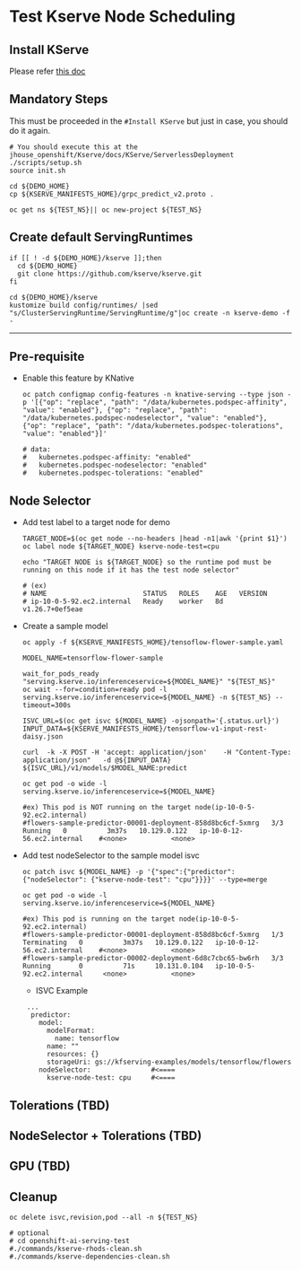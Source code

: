 # Test Kserve Node Scheduling

## Install KServe

Please refer [this doc](./Install-kserve-rhods-on-rosa.md)

## Mandatory Steps
This must be proceeded in the `#Install KServe` but just in case, you should do it again.
~~~
# You should execute this at the jhouse_openshift/Kserve/docs/KServe/ServerlessDeployment
./scripts/setup.sh
source init.sh

cd ${DEMO_HOME}
cp ${KSERVE_MANIFESTS_HOME}/grpc_predict_v2.proto .

oc get ns ${TEST_NS}|| oc new-project ${TEST_NS}
~~~

## Create default ServingRuntimes
~~~
if [[ ! -d ${DEMO_HOME}/kserve ]];then
  cd ${DEMO_HOME}
  git clone https://github.com/kserve/kserve.git 
fi

cd ${DEMO_HOME}/kserve
kustomize build config/runtimes/ |sed "s/ClusterServingRuntime/ServingRuntime/g"|oc create -n kserve-demo -f -
~~~

----

## Pre-requisite

- Enable this feature by KNative
  ~~~
  oc patch configmap config-features -n knative-serving --type json -p '[{"op": "replace", "path": "/data/kubernetes.podspec-affinity", "value": "enabled"}, {"op": "replace", "path": "/data/kubernetes.podspec-nodeselector", "value": "enabled"}, {"op": "replace", "path": "/data/kubernetes.podspec-tolerations", "value": "enabled"}]'

  # data:
  #   kubernetes.podspec-affinity: "enabled"
  #   kubernetes.podspec-nodeselector: "enabled"
  #   kubernetes.podspec-tolerations: "enabled"
  ~~~

## Node Selector
- Add test label to a target node for demo

  ~~~
  TARGET_NODE=$(oc get node --no-headers |head -n1|awk '{print $1}')
  oc label node ${TARGET_NODE} kserve-node-test=cpu
  
  echo "TARGET NODE is ${TARGET_NODE} so the runtime pod must be running on this node if it has the test node selector"

  # (ex)
  # NAME                        STATUS   ROLES    AGE   VERSION
  # ip-10-0-5-92.ec2.internal   Ready    worker   8d    v1.26.7+0ef5eae
  ~~~


- Create a sample model
  ~~~
  oc apply -f ${KSERVE_MANIFESTS_HOME}/tensoflow-flower-sample.yaml

  MODEL_NAME=tensorflow-flower-sample

  wait_for_pods_ready "serving.kserve.io/inferenceservice=${MODEL_NAME}" "${TEST_NS}"
  oc wait --for=condition=ready pod -l serving.kserve.io/inferenceservice=${MODEL_NAME} -n ${TEST_NS} --timeout=300s

  ISVC_URL=$(oc get isvc ${MODEL_NAME} -ojsonpath='{.status.url}')
  INPUT_DATA=${KSERVE_MANIFESTS_HOME}/tensorflow-v1-input-rest-daisy.json

  curl  -k -X POST -H 'accept: application/json'    -H "Content-Type: application/json"   -d @${INPUT_DATA}  ${ISVC_URL}/v1/models/$MODEL_NAME:predict

  oc get pod -o wide -l serving.kserve.io/inferenceservice=${MODEL_NAME}

  #ex) This pod is NOT running on the target node(ip-10-0-5-92.ec2.internal)
  #flowers-sample-predictor-00001-deployment-858d8bc6cf-5xmrg   3/3     Running   0          3m37s   10.129.0.122   ip-10-0-12-56.ec2.internal    #<none>           <none>
  ~~~

- Add test nodeSelector to the sample model isvc
  ~~~
  oc patch isvc ${MODEL_NAME} -p '{"spec":{"predictor":{"nodeSelector": {"kserve-node-test": "cpu"}}}}' --type=merge

  oc get pod -o wide -l serving.kserve.io/inferenceservice=${MODEL_NAME}

  #ex) This pod is running on the target node(ip-10-0-5-92.ec2.internal)
  #flowers-sample-predictor-00001-deployment-858d8bc6cf-5xmrg   1/3     Terminating   0          3m37s   10.129.0.122   ip-10-0-12-56.ec2.internal    #<none>           <none>
  #flowers-sample-predictor-00002-deployment-6d8c7cbc65-bw6rh   3/3     Running       0          71s     10.131.0.104   ip-10-0-5-92.ec2.internal     <none>           <none>
  ~~~

  - ISVC Example
  ~~~
   ...
    predictor:
      model:
        modelFormat:
          name: tensorflow
        name: ""
        resources: {}
        storageUri: gs://kfserving-examples/models/tensorflow/flowers
      nodeSelector:               #<====
        kserve-node-test: cpu     #<====
  ~~~


## Tolerations (TBD)
## NodeSelector + Tolerations (TBD)
## GPU (TBD)


## Cleanup
~~~
oc delete isvc,revision,pod --all -n ${TEST_NS}

# optional
# cd openshift-ai-serving-test
#./commands/kserve-rhods-clean.sh
#./commands/kserve-dependencies-clean.sh
~~~
